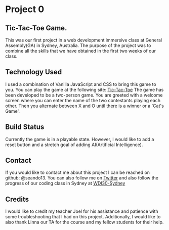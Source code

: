 # Project 0

## Tic-Tac-Toe Game.
This was our first project in a web development immersive class at General Assembly(GA) in Sydney, Australia. The purpose of the project was to combine all the skills that we have obtained in the first two weeks of our class.

## Technology Used
I used a combination of Vanilla JavaScript and CSS to bring this game to you. You can play the game at the following site: <a href="https://seando13.github.io/Project0/index.html" target="_blank">Tic-Tac-Toe</a> The game has been developed to be a two-person game. You are greeted with a welcome screen where you can enter the name of the two contestants playing each other. Then you alternate between X and O until there is a winner or a 'Cat's Game'.

## Build Status
Currently the game is in a playable state. However, I would like to add a reset button and a stretch goal of adding AI(Artificial Intelligence).

## Contact
If you would like to contact me about this project I can be reached on github: @seando13. You can also follow me on <a href="https://twitter.com/seando49" target="_blank">Twitter</a> and also follow the progress of our coding class in Sydney at <a href="https://wordpress.com/view/wdi30.wordpress.com" target="_blank">WDI30-Sydney</a>

## Credits
I would like to credit my teacher Joel for his assistance and patience with some troubleshooting that I had on this project. Additionally, I would like to also thank Linna our TA for the course and my fellow students for their help.
